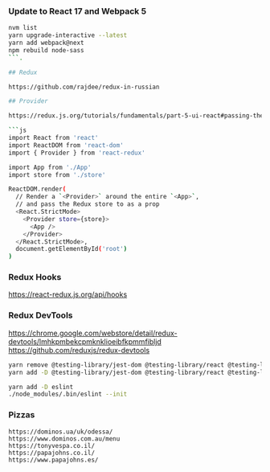 ### Update to React 17 and Webpack 5

````bash
nvm list
yarn upgrade-interactive --latest
yarn add webpack@next
npm rebuild node-sass
```.

## Redux

https://github.com/rajdee/redux-in-russian

## Provider

https://redux.js.org/tutorials/fundamentals/part-5-ui-react#passing-the-store-with-provider

```js
import React from 'react'
import ReactDOM from 'react-dom'
import { Provider } from 'react-redux'

import App from './App'
import store from './store'

ReactDOM.render(
  // Render a `<Provider>` around the entire `<App>`,
  // and pass the Redux store to as a prop
  <React.StrictMode>
    <Provider store={store}>
      <App />
    </Provider>
  </React.StrictMode>,
  document.getElementById('root')
)
````

### Redux Hooks

https://react-redux.js.org/api/hooks

### Redux DevTools

https://chrome.google.com/webstore/detail/redux-devtools/lmhkpmbekcpmknklioeibfkpmmfibljd
https://github.com/reduxjs/redux-devtools

```bash
yarn remove @testing-library/jest-dom @testing-library/react @testing-library/user-event
yarn add -D @testing-library/jest-dom @testing-library/react @testing-library/user-event

yarn add -D eslint
./node_modules/.bin/eslint --init
```

### Pizzas

```
https://dominos.ua/uk/odessa/
https://www.dominos.com.au/menu
https://tonyvespa.co.il/
https://papajohns.co.il/
https://www.papajohns.es/
```
